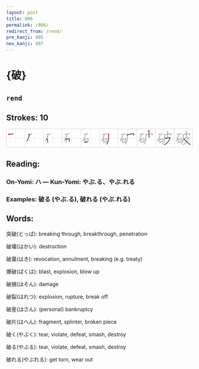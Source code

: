 ```yaml
---
layout: post
title: 806
permalink: /806/
redirect_from: /rend/
pre_kanji: 805
nex_kanji: 807
---
```


# {破}

## `rend`

## Strokes: 10

<div class="stroke"><img src="../images/E7A0B4.png" /></div>

## Reading:

### On-Yomi: ハ &mdash; Kun-Yomi: やぶ.る、やぶ.れる

### Examples: 破る (やぶ.る), 破れる (やぶ.れる)

## Words:

突破(とっぱ): breaking through, breakthrough, penetration

破壊(はかい): destruction

破棄(はき): revocation, annulment, breaking (e.g. treaty)

爆破(ばくは): blast, explosion, blow up

破損(はそん): damage

破裂(はれつ): explosion, rupture, break off

破産(はさん): (personal) bankruptcy

破片(はへん): fragment, splinter, broken piece

破く(やぶく): tear, violate, defeat, smash, destroy

破る(やぶる): tear, violate, defeat, smash, destroy

破れる(やぶれる): get torn, wear out
